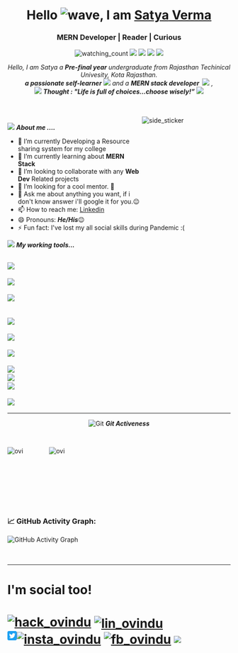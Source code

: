 
<!--
**devbysn/devbysn** is a ✨ _special_ ✨ repository because its `README.md` (this file) appears on your GitHub profile.

Here are some ideas to get you started:

- 🔭 I’m currently working on ...
- 🌱 I’m currently learning ...
- 👯 I’m looking to collaborate on ...
- 🤔 I’m looking for help with ...
- 💬 Ask me about ...
- 📫 How to reach me: ...
- 😄 Pronouns: ...
- ⚡ Fun fact: ...
-->

<h1 align="center">Hello  <img alt="wave" src="https://emojis.slackmojis.com/emojis/images/1588177020/8809/wave_hello.gif?1588177020" width="30">, I am <a href="https://devbysn.github.io/Profile//"> <b>Satya</b> Verma </a> </h1>

<h3 align="center">MERN Developer | Reader | Curious</h3>

<p align="center"> 
<img src="https://komarev.com/ghpvc/?username=devbysn&color=brightgreen" alt="watching_count" />
<img src="https://img.shields.io/badge/Age-21-blue" />
  <img src="https://img.shields.io/badge/Focus-MERN%20Dev-brightgreen" />
  <img src="https://img.shields.io/badge/Lives-India-success" />
  <img src="https://img.shields.io/badge/Languages-English%20%26%20Hindi-brightgreen" />
</p>


<p align="center">
  <em>
    Hello, I am Satya a <b>Pre-final year</b> undergraduate from Rajasthan Techinical Univesity, Kota Rajasthan. <br>
    <b>a passionate self-learner</b> <img src="https://github.com/TheDudeThatCode/TheDudeThatCode/blob/master/Assets/Developer.gif" width="30px"> and a <b>MERN stack developer </b>&nbsp;<img src="https://github.com/TheDudeThatCode/TheDudeThatCode/blob/master/Assets/Designer.gif" width="36px">&nbsp,
  </em> 
  <br>
  <img src="https://media.giphy.com/media/gH3LO09IOiZIqePwv9/giphy.gif" width="50" /> <b><i align="center">Thought : "Life is full of choices…choose wisely!”</i></b> <img src="https://media.giphy.com/media/qjqUcgIyRjsl2/giphy.gif" width="50" />
</p>
<br><br>
<img align="right" width=200px height=200px alt="side_sticker" src="https://media.giphy.com/media/TEnXkcsHrP4YedChhA/giphy.gif" />

<img src="https://media.giphy.com/media/iY8CRBdQXODJSCERIr/giphy.gif" width="30px">&nbsp;***About me ....***


- 🔭 I’m currently Developing a Resource sharing system for my college
- 🌱 I’m currently learning about **MERN Stack**
- 👯 I’m looking to collaborate with any **Web Dev** Related projects
- 🤔 I’m looking for a cool mentor. 🥺
- 💬 Ask me about anything you want, if i don't know answer i'll google it for you.😉
- 📫 How to reach me: <a href="https://www.linkedin.com/in/satya-verma-2a9308162/" target="blank">Linkedin</a> 
- 😄 Pronouns: ***He/His***😉
- ⚡ Fun fact: I've lost my all social skills during Pandemic :( 

<img src="https://media.giphy.com/media/iY8CRBdQXODJSCERIr/giphy.gif" width="30px">&nbsp;***My working tools...***
<p align="left">
  
  <code> <img src="https://img.icons8.com/color/50/000000/c-programming.png"/> </code>
  <code> <img height="50" src="https://github.com/isocpp/logos/blob/master/cpp_logo.png"> </code>
  <code> <img height="50" src="https://www.vectorlogo.zone/logos/w3_html5/w3_html5-ar21.svg"> </code>  
  <code> <img height="50" src="https://www.vectorlogo.zone/logos/netlifyapp_watercss/netlifyapp_watercss-ar21.svg"> </code>
  <code> <img height="50" src="https://www.vectorlogo.zone/logos/javascript/javascript-ar21.svg"> </code>
  <code> <img height="50" src="https://www.vectorlogo.zone/logos/reactjs/reactjs-ar21.svg"> </code>
  <code> <img height="50" src="https://www.vectorlogo.zone/logos/nodejs/nodejs-ar21.svg"> </code>
  <code><img height="50" src="https://www.vectorlogo.zone/logos/git-scm/git-scm-ar21.svg"></code>
  <code> <img height="50" src="https://www.vectorlogo.zone/logos/python/python-ar21.svg"> </code>
  <code> <img height="50" src="https://www.vectorlogo.zone/logos/mysql/mysql-ar21.svg"> </code>
  <hr>
  
  <p align="center">
 <img src="https://media.giphy.com/media/W5eoZHPpUx9sapR0eu/giphy.gif" width="30px" alt="Git"/>&nbsp;<i><b>Git Activeness</b></i></p>
 
 <br> 

 
 
<p><img align="left" src="https://github-readme-stats.vercel.app/api/top-langs?username=devbysn&show_icons=true&locale=en&layout=compact&theme=chartreuse-dark" alt="ovi" /></p>
<p>&nbsp;<img align="right" src="https://github-readme-stats.vercel.app/api?username=devbysn&show_icons=true&locale=en&theme=chartreuse-dark" alt="ovi" width="410" /></p><br><br><br><br><br><br>


 
 <!--   GitHub stats graph -->
### 📈 GitHub Activity Graph:
 ![GitHub Activity Graph](https://activity-graph.herokuapp.com/graph?username=devbysn&theme=github)
 <br><br><br>
 <hr>
 
 
 
<p align="center">
  <h1>I'm social too!<h1>
<a href="https://www.hackerrank.com/devbysn?hr_r=1" target="blank"><img src="https://cdn.worldvectorlogo.com/logos/hackerrank.svg" alt="hack_ovindu" width="21px" /></a>
<a href="https://www.linkedin.com/in/satya-verma-2a9308162/" target="blank"><img align="center" src="https://image.flaticon.com/icons/png/128/174/174857.png" alt="lin_ovindu" width="21px" /></a>  
<a href="https://www.instagram.com/imsnverma/" target="blank"><img align="center" src="https://image.flaticon.com/icons/png/128/174/174855.png" alt="insta_ovindu" width="21px"/></a>
<a href="https://www.facebook.com/snverma/" target="blank"><img align="center" src="https://www.svgrepo.com/show/299425/facebook.svg" alt="fb_ovindu" width="21px" /></a>
 <a href = "snverma1409@gmail.com"><img align="center" src="https://seeklogo.com/images/G/gmail-new-2020-logo-32DBE11BB4-seeklogo.com.png" width="21px" /></a>
<a href="https://twitter.com/cs_vedant"><img align="left" alt="Vedant Jajoo Twitter" width="21px" src="https://raw.githubusercontent.com/edent/SuperTinyIcons/099dc12b59179d07d534069bc8551718f786d91a/images/svg/twitter.svg" /></a>
</p>
